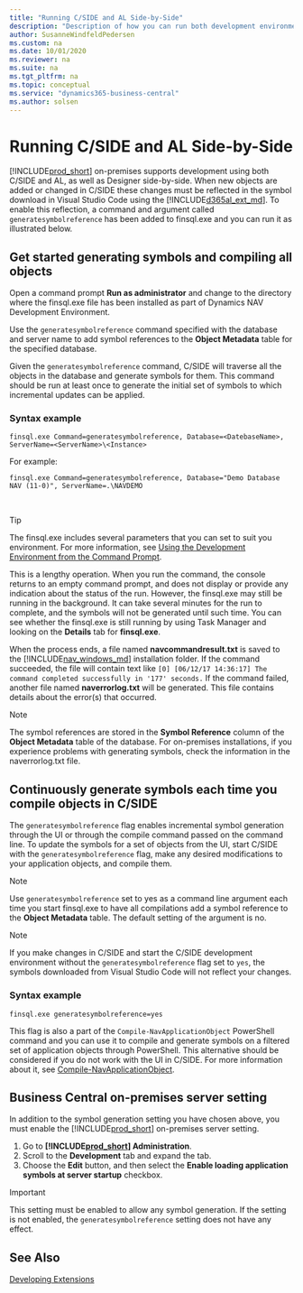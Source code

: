 ```yaml
---
title: "Running C/SIDE and AL Side-by-Side"
description: "Description of how you can run both development environments side-by-side."
author: SusanneWindfeldPedersen
ms.custom: na
ms.date: 10/01/2020
ms.reviewer: na
ms.suite: na
ms.tgt_pltfrm: na
ms.topic: conceptual
ms.service: "dynamics365-business-central"
ms.author: solsen
---
```


# Running C/SIDE and AL Side-by-Side
[!INCLUDE[prod_short](../includes/prod_short.md)] on-premises supports development using both C/SIDE and AL, as well as Designer side-by-side. When new objects are added or changed in C/SIDE these changes must be reflected in the symbol download in Visual Studio Code using the [!INCLUDE[d365al_ext_md](../includes/d365al_ext_md.md)]. To enable this reflection, a command and argument called `generatesymbolreference` has been added to finsql.exe and you can run it as illustrated below. 

## Get started generating symbols and compiling all objects

Open a command prompt **Run as administrator** and change to the directory where the finsql.exe file has been installed as part of Dynamics NAV Development Environment.

Use the `generatesymbolreference` command specified with the database and server name to add symbol references to the **Object Metadata** table for the specified database. 

Given the `generatesymbolreference` command, C/SIDE will traverse all the objects in the database and generate symbols for them. This command should be run at least once to generate the initial set of symbols to which incremental updates can be applied.

### Syntax example

```
finsql.exe Command=generatesymbolreference, Database=<DatebaseName>, ServerName=<ServerName>\<Instance>
```

For example:
```
finsql.exe Command=generatesymbolreference, Database="Demo Database NAV (11-0)", ServerName=.\NAVDEMO
```
<br>

> [!TIP]  
> The finsql.exe includes several parameters that you can set to suit you environment. For more information, see [Using the Development Environment from the Command Prompt](../cside/cside-command-prompt.md). 

This is a lengthy operation. When you run the command, the console returns to an empty command prompt, and does not display or provide any indication about the status of the run. However, the finsql.exe may still be running in the background. It can take several minutes for the run to complete, and the symbols will not be generated until such time. You can see whether the finsql.exe is still running by using Task Manager and looking on the **Details** tab for **finsql.exe**.
    
When the process ends, a file named **navcommandresult.txt** is saved to the [!INCLUDE[nav_windows_md](../developer/includes/nav_windows_md.md)] installation folder. If the command succeeded, the file will contain text like `[0] [06/12/17 14:36:17] The command completed successfully in '177' seconds.` If the command failed, another file named **naverrorlog.txt** will be generated. This file contains details about the error(s) that occurred.

> [!NOTE]
> The symbol references are stored in the **Symbol Reference** column of the **Object Metadata** table of the database. For on-premises installations, if you experience problems with generating symbols, check the information in the naverrorlog.txt file.

## Continuously generate symbols each time you compile objects in C/SIDE
The `generatesymbolreference` flag enables incremental symbol generation through the UI or through the compile command passed on the command line.
To update the symbols for a set of objects from the UI, start C/SIDE with the `generatesymbolreference` flag, make any desired modifications to your application objects, and compile them.

> [!NOTE]  
> Use `generatesymbolreference` set to yes as a command line argument each time you start finsql.exe to have all compilations add a symbol reference to the **Object Metadata** table. The default setting of the argument is no. 

> [!NOTE]  
> If you make changes in C/SIDE and start the C/SIDE development environment without the `generatesymbolreference` flag set to `yes`, the symbols downloaded from Visual Studio Code will not reflect your changes.

### Syntax example
```
finsql.exe generatesymbolreference=yes
```

This flag is also a part of the `Compile-NavApplicationObject` PowerShell command and you can use it to compile and generate symbols on a filtered set of application objects through PowerShell. This alternative should be considered if you do not work with the UI in C/SIDE. For more information about it, see [Compile-NavApplicationObject](/powershell/module/microsoft.dynamics.nav.ide/compile-navapplicationobject?view=businesscentral-ps).


## Business Central on-premises server setting
In addition to the symbol generation setting you have chosen above, you must enable the [!INCLUDE[prod_short](../includes/prod_short.md)] on-premises server setting. 

1. Go to **[!INCLUDE[prod_short](../includes/prod_short.md)] Administration**.
2. Scroll to the **Development** tab and expand the tab.
3. Choose the **Edit** button, and then select the **Enable loading application symbols at server startup** checkbox.

> [!IMPORTANT]  
> This setting must be enabled to allow any symbol generation. If the setting is not enabled, the `generatesymbolreference` setting does not have any effect.

## See Also
[Developing Extensions](devenv-dev-overview.md)  